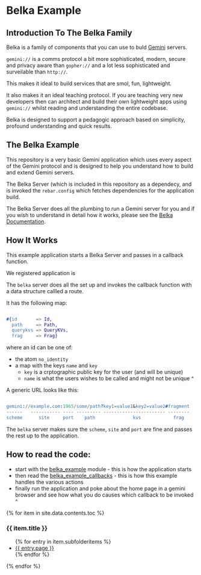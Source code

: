 # Belka Example

## Introduction To The Belka Family

Belka is a family of components that you can use to buld [Gemini](https://gemini.circumlunar.space/) servers.

`gemini://` is a comms protocol a bit more sophisticated, modern, secure and privacy aware than `gopher://` and a lot less sophisticated and surveilable than `http://`.

This makes it ideal to build services that are smol, fun, lightweight.

It also makes it an ideal teaching protocol. If you are teaching very new developers then can architect and build their own lightweight apps using `gemini://` whilst reading and understanding the entire codebase.

Belka is designed to support a pedagogic approach based on simplicity, profound understanding and quick results.

## The Belka Example

This repository is a very basic Gemini application which uses every aspect of the Gemini protocol and is designed to help you understand how to build and extend Gemini servers.

The Belka Server (which is included in this repository as a dependecy, and is invoked the `rebar.config` which fetches dependencies for the application build.

The Belka Server does all the plumbing to run a Gemini server for you and if you wish to understand in detail how it works, please see the [Belka Documentation](https://gordonguthrie.github.io/belka).

## How It Works

This example application starts a Belka Server and passes in a callback function.

We registered application is

The `belka` server does all the set up and invokes the callback function with a data structure callled a route.

It has the following map:

```erlang

#{id       => Id,
  path     => Path,
  querykvs => QueryKVs,
  frag     => Frag}

```

where an id can be one of:

* the atom `no_identity`
* a map with the keys `name` and `key`
    * `key` is a crptographic public key for the user (and will be unique)
    * `name` is what the users wishes to be called and might not be unique
^

A generic URL looks like this:

```erlang

gemini://example.com:1965/some/path?key1=value1&key2=value2#fragment
------   ----------- ---- --------- ----------------------- --------
scheme      site     port    path              kvs            frag

```

The `belka` server makes sure the `scheme`, `site` and `port` are fine and passes the rest up to the application.

## How to read the code:

* start with the [belka_example](./belka_example.html) module - this is how the application starts
* then read the [belka_example_callbacks](belka_example_callbacks.html) - this is how this example handles the various actions
* finally run the application and poke about the home page in a gemini browser and see how what you do causes which callback to be invoked
^

 <div>
 {% for item in site.data.contents.toc %}
     <h3>{{ item.title }}</h3>
       <ul>
         {% for entry in item.subfolderitems %}
           <li><a href="{{ entry.url }}">{{ entry.page }}</a></li>
         {% endfor %}
       </ul>
   {% endfor %}
 </div>
